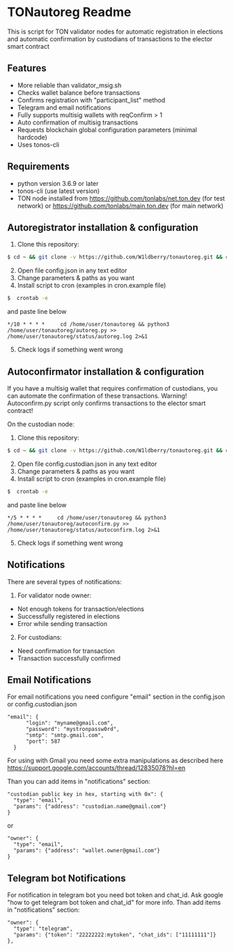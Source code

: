 # TONautoreg Readme
This is script for TON validator nodes for automatic registration in elections and automatic confirmation by custodians of transactions to the elector smart contract

## Features
 - More reliable than validator_msig.sh
 - Checks wallet balance before transactions
 - Confirms registration with "participant_list" method
 - Telegram and email notifications
 - Fully supports multisig wallets with reqConfirm > 1
 - Auto confirmation of multisig transactions
 - Requests blockchain global configuration parameters (minimal hardcode)
 - Uses tonos-cli

## Requirements
 - python version 3.6.9 or later
 - tonos-cli (use latest version)
 - TON node installed from https://github.com/tonlabs/net.ton.dev (for test network) or https://github.com/tonlabs/main.ton.dev (for main network)

## Autoregistrator installation & configuration
 1. Clone this repository:
```sh
$ cd ~ && git clone -v https://github.com/W1ldberry/tonautoreg.git && cd tonautoreg
```
 2. Open file config.json in any text editor
 3. Change parameters & paths as you want
 4. Install script to cron (examples in cron.example file)
 ```sh
$  crontab -e
```
and paste line below 
```
*/10 * * * *     cd /home/user/tonautoreg && python3 /home/user/tonautoreg/autoreg.py >> /home/user/tonautoreg/status/autoreg.log 2>&1
```
 5. Check logs if something went wrong

## Autoconfirmator installation & configuration
If you have a multisig wallet that requires confirmation of custodians, you can automate the confirmation of these transactions. 
Warning! Autoconfirm.py script only confirms transactions to the elector smart contract!

On the custodian node:
 1. Clone this repository:
```sh
$ cd ~ && git clone -v https://github.com/W1ldberry/tonautoreg.git && cd tonautoreg
```
 2. Open file config.custodian.json in any text editor
 3. Change parameters & paths as you want
 4. Install script to cron (examples in cron.example file)
 ```sh
$  crontab -e
```
and paste line below 
```
*/5 * * * *     cd /home/user/tonautoreg && python3 /home/user/tonautoreg/autoconfirm.py >> /home/user/tonautoreg/status/autoconfirm.log 2>&1
```
 5. Check logs if something went wrong

## Notifications
There are several types of notifications:
1. For validator node owner: 
 - Not enough tokens for transaction/elections
 - Successfully registered in elections
 - Error while sending transaction
2. For custodians:
 - Need confirmation for transaction
 - Transaction successfully confirmed
 
## Email Notifications
For email notifications you need configure "email" section in the config.json or config.custodian.json
```
"email": {
      "login": "myname@gmail.com",
      "password": "mystronpassw0rd",
      "smtp": "smtp.gmail.com",
      "port": 587
  }
```
For using with Gmail you need some extra manipulations as described here https://support.google.com/accounts/thread/12835078?hl=en

Than you can add items in "notifications" section:
```
"custodian public key in hex, starting with 0x": {
  "type": "email",
  "params": {"address": "custodian.name@gmail.com"}
}
```
or
```
"owner": {
  "type": "email",
  "params": {"address": "wallet.owner@gmail.com"}
}
```
## Telegram bot Notifications
For notification in telegram bot you need bot token and chat_id. Ask google "how to get telegram bot token and chat_id" for more info.
Than add items in "notifications" section:
```
"owner": {
  "type": "telegram",
  "params": {"token": "22222222:mytoken", "chat_ids": ["11111111"]}
},
```
